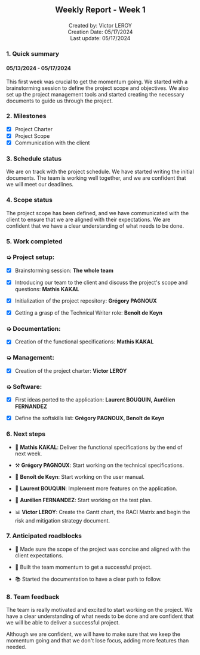 <h2> <p align="center"> Weekly Report - Week 1 </p> </h2>

<p align="center">
Created by: Victor LEROY <br> Creation Date: 05/17/2024 <br> Last update: 05/17/2024
</p>

### 1. Quick summary

#### 05/13/2024 - 05/17/2024

This first week was crucial to get the momentum going. We started with a brainstorming session to define the project scope and objectives. We also set up the project management tools and started creating the necessary documents to guide us through the project.

### 2. Milestones

- [x] Project Charter
- [x] Project Scope
- [x] Communication with the client

### 3. Schedule status 

We are on track with the project schedule. We have started writing the initial documents. The team is working well together, and we are confident that we will meet our deadlines.

### 4. Scope status

The project scope has been defined, and we have communicated with the client to ensure that we are aligned with their expectations. We are confident that we have a clear understanding of what needs to be done.

### 5. Work completed

### ➭ Project setup:
- [x] Brainstorming session: **The whole team**

- [x] Introducing our team to the client and discuss the project's scope and questions: **Mathis KAKAL**
- [x] Initialization of the project repository: **Grégory PAGNOUX**
- [x] Getting a grasp of the Technical Writer role: **Benoît de Keyn**

### ➭ Documentation:
- [x] Creation of the functional specifications: **Mathis KAKAL**

### ➭ Management:
- [x] Creation of the project charter: **Victor LEROY**

### ➭ Software:
- [x] First ideas ported to the application: **Laurent BOUQUIN, Aurélien FERNANDEZ**

- [x] Define the softskills list: **Grégory PAGNOUX, Benoît de Keyn**

### 6. Next steps

- 📆 **Mathis KAKAL**: Deliver the functional specifications by the end of next week.

- ⚒️ **Grégory PAGNOUX**: Start working on the technical specifications.
- 📝 **Benoît de Keyn**: Start working on the user manual.
- 📲 **Laurent BOUQUIN**: Implement more features on the application.
- 🧪 **Aurélien FERNANDEZ**: Start working on the test plan.
- 📊 **Victor LEROY**: Create the Gantt chart, the RACI Matrix and begin the risk and mitigation strategy document.

### 7. Anticipated roadblocks

- 🎯 Made sure the scope of the project was concise and aligned with the client expectations.

- 🏃 Built the team momentum to get a successful project.
- 📚 Started the documentation to have a clear path to follow.

### 8. Team feedback

The team is really motivated and excited to start working on the project. We have a clear understanding of what needs to be done and are confident that we will be able to deliver a successful project. 

Although we are confident, we will have to make sure that we keep the momentum going and that we don't lose focus, adding more features than needed.
